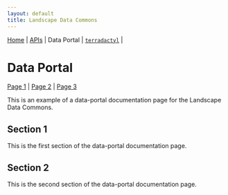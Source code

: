 ```yaml
---
layout: default
title: Landscape Data Commons
---
```

[Home](./) | [APIs](./apis.html) | Data Portal | [`terradactyl`](./terradactyl.html) |

# Data Portal
[Page 1](./data-portal/page-1.html) | [Page 2](./data-portal/page-2.html) | [Page 3](./data-portal/page-3.html)

This is an example of a data-portal documentation page for the Landscape Data Commons.

## Section 1

This is the first section of the data-portal documentation page.

## Section 2

This is the second section of the data-portal documentation page.
